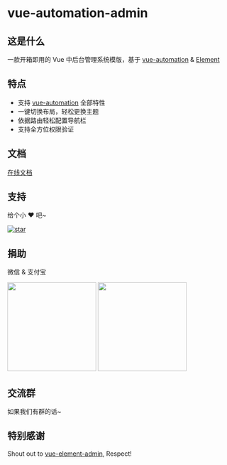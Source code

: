 # vue-automation-admin

## 这是什么

一款开箱即用的 Vue 中后台管理系统模版，基于 [vue-automation](http://eoner.gitee.io/vue-automation) & [Element](https://element.eleme.cn)

## 特点

- 支持 [vue-automation](http://eoner.gitee.io/vue-automation) 全部特性
- 一键切换布局，轻松更换主题
- 依据路由轻松配置导航栏
- 支持全方位权限验证

## 文档

[在线文档](http://eoner.gitee.io/vue-automation-admin)

## 支持

给个小 ❤️ 吧~

[![star](https://gitee.com/eoner/vue-automation-admin/badge/star.svg?theme=dark)](https://gitee.com/eoner/vue-automation-admin/stargazers)

## 捐助

微信 & 支付宝

<img src="http://eoner.gitee.io/vue-automation/images/reward-wechat.jpg" width="200" height="200" />
<img src="http://eoner.gitee.io/vue-automation/images/reward-alipay.jpg" width="200" height="200" />

## 交流群

如果我们有群的话~

## 特别感谢

Shout out to [vue-element-admin](https://github.com/PanJiaChen/vue-element-admin), Respect!
